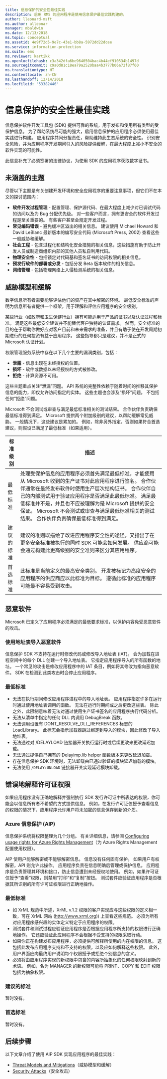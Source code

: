 ```yaml
---
title: 信息保护的安全性最佳实践
description: 启用 RMS 的应用程序是使用信息保护最佳实践构建的。
author: lleonard-msft
ms.author: alleonar
manager: mbaldwin
ms.date: 12/13/2018
ms.topic: conceptual
ms.assetid: 4e9f72d5-9e7c-43e1-bb8a-5972dd22dcee
ms.service: information-protection
ms.suite: ems
ms.reviewer: kartikk
ms.openlocfilehash: c3a342dfa6be9640504bac4b44ef910534b1497d
ms.sourcegitcommit: c9a0d81c18ea79a2520baa4b3777b06a72f87f60
ms.translationtype: HT
ms.contentlocale: zh-CN
ms.lasthandoff: 12/14/2018
ms.locfileid: "53382446"
---
```

# <a name="security-best-practices-for-information-protection"></a>信息保护的安全性最佳实践

信息保护软件开发工具包 (SDK) 提供可靠的系统，用于发布和使用所有类型的受保护信息。 为了帮助系统尽可能的强大，启用信息保护的应用程序必须使用最佳实践进行构建。 应用程序共同分担责任，帮助维持此生态系统的安全性。 识别安全风险，并为应用程序开发期间引入的风险提供缓解，在最大程度上减小不安全的软件实现的可能性。

此信息补充了必须签署的法律协议，为使用 SDK 的应用程序获取数字证书。

## <a name="subjects-not-covered"></a>未涵盖的主题

尽管以下主题是有关创建开发环境和安全应用程序的重要注意事项，但它们不在本文的探讨范围内：

- **软件开发过程管理** - 配置管理、保护源代码、在最大程度上减少对已调试代码的访问以及为 Bug 分配优先级。 对一些客户而言，拥有更安全的软件开发过程是至关重要的。 有些客户甚至会规定开发过程。
- **常见编码错误** - 避免缓冲区溢出的相关信息。 建议使用 Michael Howard 和 David LeBlanc 最新版本的编写安全代码 (Microsoft Press, 2002) 查看这些一般威胁和缓解。
- **社会工程** - 包含过程化和结构化安全措施的相关信息，这些措施有助于防止开发人员或制造商组织内部的其他人员私自利用代码。
- **物理安全性** - 包括锁定对代码基和签名证书的访问权限的相关信息。
- **预发行软件的部署或分发** - 包括分发 Beta 版本软件的相关信息。
- **网络管理** - 包括物理网络上入侵检测系统的相关信息。

## <a name="threat-models-and-mitigations"></a>威胁模型和缓解

数字信息所有者需要能够评估他们的资产在其中解密的环境。 最低安全标准的声明为信息所有者提供一个框架，用于理解和评估应用程序的安全级别。

某些行业（如政府和卫生保健行业）拥有可能适用于产品的证书以及认证过程和标准。 满足这些最低安全建议并不能替代客户独特的认证需求。 然而，安全标准的目的在于帮助你做好应对客户目前和未来需求的准备，并且有助于使在开发周期初期进行的任何投资有益于应用程序。 这些指导都只是建议，并不是正式的 Microsoft 认证计划。

权限管理服务系统中存在以下几个主要的漏洞类别，包括：

- **泄露** - 信息出现在未经授权的位置。
- **损坏** - 软件或数据以未经授权的方式被修改。
- **拒绝** - 计算资源不可用。

这些主题重点关注“泄漏”问题。 API 系统的完整性依赖于随着时间的推移其保护信息的能力，即仅允许访问指定的实体。 这些主题也会涉及“损坏”问题。 不包括任何“拒绝”问题。

Microsoft 不会测试或审查与满足最低标准相关的测试结果。 合作伙伴负责确保最低标准得到满足。 Microsoft 提供两个附加级别的建议，以帮助缓解常见威胁。 一般情况下，这些建议是累加的。 例如，除非另外指定，否则如果符合首选建议，则假设已满足了最低标准（如果适用）。

|标准级别|描述|
|---|---|
|最低标准| 处理受保护信息的应用程序必须首先满足最低标准，才能使用从 Microsoft 收到的生产证书对此应用程序进行签名。 合作伙伴通常在最终发布软件时使用生产层次结构证书。 合作伙伴自己的内部测试用于验证应用程序是否满足此最低标准。 满足最低标准并不是，并且也不应被理解为是 Microsoft 提供的安全保证。 Microsoft 不会测试或审查与满足最低标准相关的测试结果。 合作伙伴负责确保最低标准得到满足。|
|建议的标准| 建议的准则既描绘了改进应用程序安全性的途径，又指出了在更多安全标准被执行的同时 SDK 可能会如何发展。 供应商可能会通过构建此更高级别的安全准则来区分其应用程序。|
|首选标准| 此标准是当前定义的最高安全类别。 开发被标记为高度安全的应用程序的供应商应以此标准为目标。 遵循此标准的应用程序可能最不容易受到攻击。|

## <a name="malicious-software"></a>恶意软件

Microsoft 已定义了应用程序必须满足的最低要求标准，以保护内容免受恶意软件的攻击。

### <a name="importing-malicious-software-by-using-address-tables"></a>使用地址表导入恶意软件

信息保护 SDK 不支持在运行时修改代码或修改导入地址表 (IAT)。 会为加载在进程空间中的每个 DLL 创建一个导入地址表。 它指定应用程序导入的所有函数的地址。 一个常见的攻击是修改应用程序中的 IAT 条目，例如将其修改为指向恶意软件。 SDK 在检测到此类攻击时会停止应用程序。

### <a name="minimum-standard"></a>最低标准

- 无法在执行期间修改应用程序进程中的导入地址表。 应用程序指定许多在运行时通过使用地址表调用的函数。 无法在运行时期间或之后更改这些表。 除此之外，此限制意味着无法对通过使用生产证书签名的应用程序执行代码分析。
- 无法从清单中指定的任何 DLL 内调用 DebugBreak 函数。
- 无法调用设置有 DONT_RESOLVE_DLL_REFERENCES 标志的 LoadLibrary。 此标志会指示加载器跳过绑定到导入的模块，因此修改了导入地址表。
- 无法通过对 /DELAYLOAD 链接器开关执行运行时或后续更改来更改延迟加载。
- 无法通过提供自己拥有的 Delayimp.lib helper 函数版本来更改延迟加载。
- 存在信息保护 SDK 环境时，无法卸载由已通过验证的模块延迟加载的模块。
- 无法使用 `/DELAY:UNLOAD` 链接器开关实现延迟模块卸载。

## <a name="incorrectly-interpreting-license-rights"></a>错误地解释许可证权限

如果应用程序没有正确地解释并强制执行 SDK 发行许可证中所表达的权限，你可能会以信息所有者不希望的方式提供信息。 例如，在发行许可证仅授予查看信息的权限的情况下，应用程序允许用户将未加密的信息保存到新的介质。

### <a name="azure-information-protection-aip"></a>Azure 信息保护 (AIP)

信息保护系统将权限整理为几个分组。 有关详细信息，请参阅 [Configuring usage rights for Azure Rights Management](../configure-usage-rights.md)（为 Azure Rights Management 配置使用权限）。

AIP 使用户能够解密或不能够解密信息。 信息没有任何固有保护。 如果用户有权解密，API 则允许此操作。 应用程序负责在信息明确后管理或保护信息。 应用程序是负责管理其环境和接口，防止信息遭到未经授权地使用。 例如，如果许可证仅授予“查看”权限，则禁用“打印”和“复制”按钮。 测试套件应验证应用程序是否根据其所识别的所有许可证权限进行正确地操作。

### <a name="minimum-standard"></a>最低标准

- 如 XrML 规范中所述，XrML v.1.2 权限的客户实现应与这些权限的定义相一致，可在 XrML 网站 (http://www.xrml.org)) 上查看这些规范。 必须为所有对应用程序感兴趣的实体定义特定于应用程序的权限。
- 测试套件和测试过程应验证应用程序是否根据应用程序所支持的权限进行正确地操作。 它还应验证此应用程序不会根据不受支持的权限采取行动。
- 如果你正在构建发布应用程序，必须提供可解释所使用的内在权限的信息。 这包括此发布应用程序支持和不支持的权限，以及应如何解释这些权限。 此外，用户界面应向最终用户说明每个权限授予或拒绝个别信息的含义。
- 必须将由应用程序实现的新权限中包含的内容所抽象化的任何权限映射到新的术语。 例如，名为 MANAGER 的新权限可能将 PRINT、COPY 和 EDIT 权限包括为抽象权限。

### <a name="recommended-standard"></a>建议的标准

暂时没有。

### <a name="preferred-standard"></a>首选标准

暂时没有。

## <a name="next-steps"></a>后续步骤

以下文章介绍了使用 AIP SDK 实现应用程序的最佳实践：

- [Threat Models and Mitigations](https://msdn.microsoft.com/library/aa362751.aspx)（威胁模型和缓解）
- [Security Attacks](https://msdn.microsoft.com/library/aa362736.aspx)（安全攻击）
